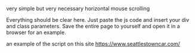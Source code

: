 very simple but very necessary horizontal mouse scrolling 

Everything should be clear here. Just paste the js code and insert your div and class parameters.
Save the entire page to yourself and open it in a browser for an example.

an example of the script on this site https://www.seattlestowncar.com/
